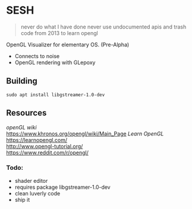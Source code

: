 # SESH

> never do what I have done
> never use undocumented apis and trash code from 2013 to learn opengl

OpenGL Visualizer for elementary OS. (Pre-Alpha)

- Connects to noise
- OpenGL rendering with GLepoxy

## Building

```
sudo apt install libgstreamer-1.0-dev
```

## Resources

*openGL wiki*  
https://www.khronos.org/opengl/wiki/Main_Page
*Learn OpenGL*  
https://learnopengl.com/  
http://www.opengl-tutorial.org/  
https://www.reddit.com/r/opengl/  

### Todo:

- shader editor
- requires package libgstreamer-1.0-dev
- clean luverly code
- ship it

